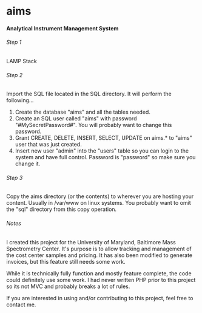 aims
====

#### Analytical Instrument Management System

###### Step 1

LAMP Stack

###### Step 2

Import the SQL file located in the SQL directory. It will perform the following...

1. Create the database "aims" and all the tables needed.
2. Create an SQL user called "aims" with password "#MySecretPassword#". You will probably want to change this password.
3. Grant CREATE, DELETE, INSERT, SELECT, UPDATE on aims.* to "aims" user that was just created.
4. Insert new user "admin" into the "users" table so you can login to the system and have full control. Password is "password" so make sure you change it.

###### Step 3

Copy the aims directory (or the contents) to wherever you are hosting your content. Usually in /var/www on linux systems.
You probably want to omit the "sql" directory from this copy operation.

###### Notes
I created this project for the University of Maryland, Baltimore Mass Spectrometry Center. It's purpose is to allow tracking and management of the cost center samples and pricing. It has also been modified to generate invoices, but this feature still needs some work.

While it is technically fully function and mostly feature complete, the code could definitely use some work. I had never written PHP prior to this project so its not MVC and probably breaks a lot of rules.

If you are interested in using and/or contributing to this project, feel free to contact me.
